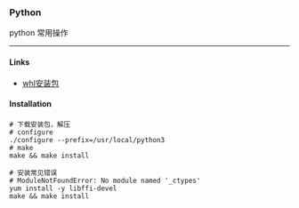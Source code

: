 ### Python
python 常用操作

---

#### Links
- [whl安装包](https://www.lfd.uci.edu/~gohlke/pythonlibs/)

#### Installation
```
# 下载安装包，解压
# configure
./configure --prefix=/usr/local/python3
# make
make && make install

# 安装常见错误
# ModuleNotFoundError: No module named '_ctypes'
yum install -y libffi-devel
make && make install
```
